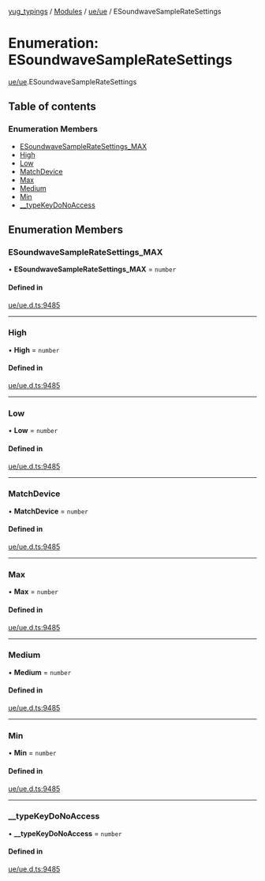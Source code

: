 [yug_typings](../README.md) / [Modules](../modules.md) / [ue/ue](../modules/ue_ue.md) / ESoundwaveSampleRateSettings

# Enumeration: ESoundwaveSampleRateSettings

[ue/ue](../modules/ue_ue.md).ESoundwaveSampleRateSettings

## Table of contents

### Enumeration Members

- [ESoundwaveSampleRateSettings\_MAX](ue_ue.ESoundwaveSampleRateSettings.md#esoundwavesampleratesettings_max)
- [High](ue_ue.ESoundwaveSampleRateSettings.md#high)
- [Low](ue_ue.ESoundwaveSampleRateSettings.md#low)
- [MatchDevice](ue_ue.ESoundwaveSampleRateSettings.md#matchdevice)
- [Max](ue_ue.ESoundwaveSampleRateSettings.md#max)
- [Medium](ue_ue.ESoundwaveSampleRateSettings.md#medium)
- [Min](ue_ue.ESoundwaveSampleRateSettings.md#min)
- [\_\_typeKeyDoNoAccess](ue_ue.ESoundwaveSampleRateSettings.md#__typekeydonoaccess)

## Enumeration Members

### ESoundwaveSampleRateSettings\_MAX

• **ESoundwaveSampleRateSettings\_MAX** = `number`

#### Defined in

[ue/ue.d.ts:9485](https://github.com/YugMetaverse/yug_typings/blob/25cad34/ue/ue.d.ts#L9485)

___

### High

• **High** = `number`

#### Defined in

[ue/ue.d.ts:9485](https://github.com/YugMetaverse/yug_typings/blob/25cad34/ue/ue.d.ts#L9485)

___

### Low

• **Low** = `number`

#### Defined in

[ue/ue.d.ts:9485](https://github.com/YugMetaverse/yug_typings/blob/25cad34/ue/ue.d.ts#L9485)

___

### MatchDevice

• **MatchDevice** = `number`

#### Defined in

[ue/ue.d.ts:9485](https://github.com/YugMetaverse/yug_typings/blob/25cad34/ue/ue.d.ts#L9485)

___

### Max

• **Max** = `number`

#### Defined in

[ue/ue.d.ts:9485](https://github.com/YugMetaverse/yug_typings/blob/25cad34/ue/ue.d.ts#L9485)

___

### Medium

• **Medium** = `number`

#### Defined in

[ue/ue.d.ts:9485](https://github.com/YugMetaverse/yug_typings/blob/25cad34/ue/ue.d.ts#L9485)

___

### Min

• **Min** = `number`

#### Defined in

[ue/ue.d.ts:9485](https://github.com/YugMetaverse/yug_typings/blob/25cad34/ue/ue.d.ts#L9485)

___

### \_\_typeKeyDoNoAccess

• **\_\_typeKeyDoNoAccess** = `number`

#### Defined in

[ue/ue.d.ts:9485](https://github.com/YugMetaverse/yug_typings/blob/25cad34/ue/ue.d.ts#L9485)
